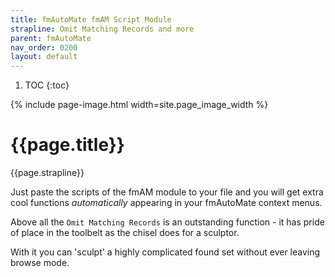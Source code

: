 ```yaml
---
title: fmAutoMate fmAM Script Module
strapline: Omit Matching Records and more
parent: fmAutoMate
nav_order: 0200
layout: default
---
```

1. TOC
{:toc}

{% include page-image.html width=site.page_image_width %}

# {{page.title}}

{{page.strapline}}

Just paste the scripts of the fmAM module to your file and you will get extra cool functions *automatically* appearing in your fmAutoMate context menus.

Above all the `Omit Matching Records` is an outstanding function - it has pride of place in the toolbelt as the chisel does for a sculptor.

With it you can 'sculpt' a highly complicated found set without ever leaving browse mode.
